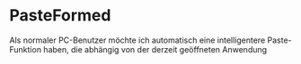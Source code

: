 PasteFormed
===========

Als normaler PC-Benutzer möchte ich automatisch eine intelligentere Paste-Funktion haben, die abhängig von der derzeit geöffneten Anwendung 